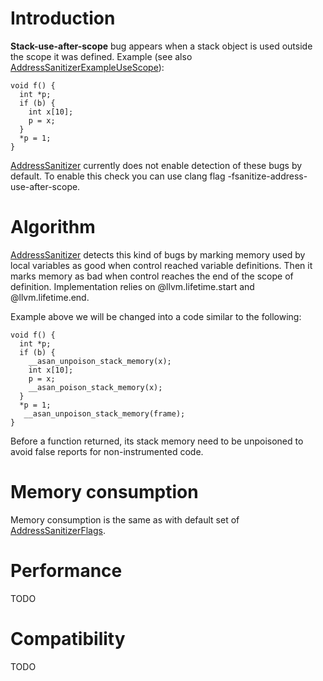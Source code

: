 
# Introduction

**Stack-use-after-scope** bug appears when a stack object is used outside the scope
it was defined.
Example (see also [AddressSanitizerExampleUseScope](AddressSanitizerExampleUseScope)):
```
void f() {
  int *p;
  if (b) {
    int x[10];
    p = x;
  }
  *p = 1;
}
```

[AddressSanitizer](AddressSanitizer) currently does not enable detection of these bugs by default.
To enable this check you can use clang flag -fsanitize-address-use-after-scope.

# Algorithm
[AddressSanitizer](AddressSanitizer) detects this kind of bugs by marking memory used by local variables
as good when control reached variable definitions. Then it marks memory as bad when control reaches the
end of the scope of definition. Implementation relies on @llvm.lifetime.start and @llvm.lifetime.end.

Example above we will be changed into a code similar to the following:
```
void f() {
  int *p;
  if (b) {
    __asan_unpoison_stack_memory(x);
    int x[10];
    p = x;
    __asan_poison_stack_memory(x);
  }
  *p = 1;
   __asan_unpoison_stack_memory(frame);
}
```
Before a function returned, its stack memory need to be unpoisoned to avoid false reports for
non-instrumented code.

# Memory consumption
Memory consumption is the same as with default set of [AddressSanitizerFlags](AddressSanitizerFlags).

# Performance
TODO

# Compatibility
TODO